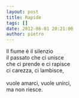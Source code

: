 ```yaml
---
layout: post
title: Rapide
tags: []
date: 2012-06-01 20:21:00
author: pietro
---
```

Il fiume è il silenzio<br/>il passato che ci unisce<br/>che ci prende e ci rapisce<br/>ci carezza, ci lambisce,<br/><br/>vuole amarci, vuole unirci,<br/>ma non riesce.

